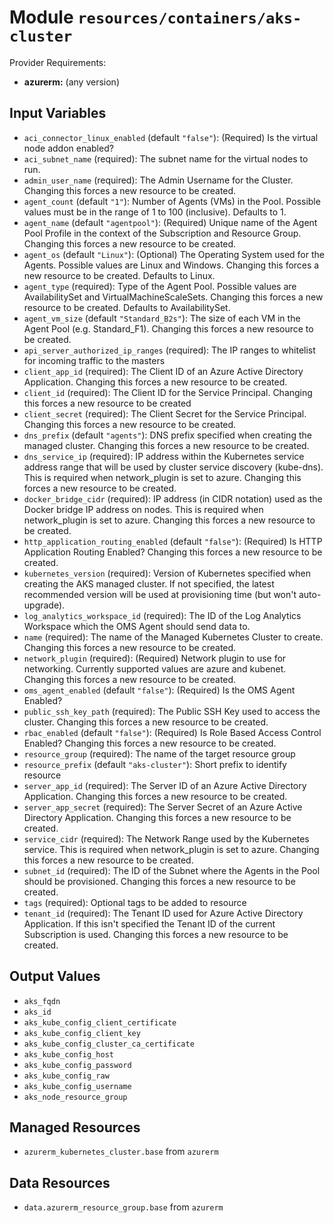 
# Module `resources/containers/aks-cluster`

Provider Requirements:
* **azurerm:** (any version)

## Input Variables
* `aci_connector_linux_enabled` (default `"false"`): (Required) Is the virtual node addon enabled?
* `aci_subnet_name` (required): The subnet name for the virtual nodes to run.
* `admin_user_name` (required): The Admin Username for the Cluster. Changing this forces a new resource to be created.
* `agent_count` (default `"1"`): Number of Agents (VMs) in the Pool. Possible values must be in the range of 1 to 100 (inclusive). Defaults to 1.
* `agent_name` (default `"agentpool"`): (Required) Unique name of the Agent Pool Profile in the context of the Subscription and Resource Group. Changing this forces a new resource to be created.
* `agent_os` (default `"Linux"`): (Optional) The Operating System used for the Agents. Possible values are Linux and Windows. Changing this forces a new resource to be created. Defaults to Linux.
* `agent_type` (required): Type of the Agent Pool. Possible values are AvailabilitySet and VirtualMachineScaleSets. Changing this forces a new resource to be created. Defaults to AvailabilitySet.
* `agent_vm_size` (default `"Standard_B2s"`): The size of each VM in the Agent Pool (e.g. Standard_F1). Changing this forces a new resource to be created.
* `api_server_authorized_ip_ranges` (required): The IP ranges to whitelist for incoming traffic to the masters
* `client_app_id` (required):  The Client ID of an Azure Active Directory Application. Changing this forces a new resource to be created.
* `client_id` (required):  The Client ID for the Service Principal. Changing this forces a new resource to be created
* `client_secret` (required): The Client Secret for the Service Principal. Changing this forces a new resource to be created.
* `dns_prefix` (default `"agents"`): DNS prefix specified when creating the managed cluster. Changing this forces a new resource to be created.
* `dns_service_ip` (required): IP address within the Kubernetes service address range that will be used by cluster service discovery (kube-dns). This is required when network_plugin is set to azure. Changing this forces a new resource to be created.
* `docker_bridge_cidr` (required): IP address (in CIDR notation) used as the Docker bridge IP address on nodes. This is required when network_plugin is set to azure. Changing this forces a new resource to be created.
* `http_application_routing_enabled` (default `"false"`): (Required) Is HTTP Application Routing Enabled? Changing this forces a new resource to be created.
* `kubernetes_version` (required): Version of Kubernetes specified when creating the AKS managed cluster. If not specified, the latest recommended version will be used at provisioning time (but won't auto-upgrade).
* `log_analytics_workspace_id` (required): The ID of the Log Analytics Workspace which the OMS Agent should send data to.
* `name` (required): The name of the Managed Kubernetes Cluster to create. Changing this forces a new resource to be created.
* `network_plugin` (required):  (Required) Network plugin to use for networking. Currently supported values are azure and kubenet. Changing this forces a new resource to be created.
* `oms_agent_enabled` (default `"false"`): (Required) Is the OMS Agent Enabled?
* `public_ssh_key_path` (required): The Public SSH Key used to access the cluster. Changing this forces a new resource to be created.
* `rbac_enabled` (default `"false"`): (Required) Is Role Based Access Control Enabled? Changing this forces a new resource to be created.
* `resource_group` (required): The name of the target resource group
* `resource_prefix` (default `"aks-cluster"`): Short prefix to identify resource
* `server_app_id` (required): The Server ID of an Azure Active Directory Application. Changing this forces a new resource to be created.
* `server_app_secret` (required): The Server Secret of an Azure Active Directory Application. Changing this forces a new resource to be created.
* `service_cidr` (required): The Network Range used by the Kubernetes service. This is required when network_plugin is set to azure. Changing this forces a new resource to be created.
* `subnet_id` (required): The ID of the Subnet where the Agents in the Pool should be provisioned. Changing this forces a new resource to be created.
* `tags` (required): Optional tags to be added to resource
* `tenant_id` (required): The Tenant ID used for Azure Active Directory Application. If this isn't specified the Tenant ID of the current Subscription is used. Changing this forces a new resource to be created.

## Output Values
* `aks_fqdn`
* `aks_id`
* `aks_kube_config_client_certificate`
* `aks_kube_config_client_key`
* `aks_kube_config_cluster_ca_certificate`
* `aks_kube_config_host`
* `aks_kube_config_password`
* `aks_kube_config_raw`
* `aks_kube_config_username`
* `aks_node_resource_group`

## Managed Resources
* `azurerm_kubernetes_cluster.base` from `azurerm`

## Data Resources
* `data.azurerm_resource_group.base` from `azurerm`

